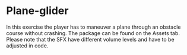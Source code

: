 # Plane-glider
 In this exercise the player has to maneuver a plane through an obstacle course without crashing. The package can be found on the Assets tab. Please note that the SFX have different volume levels and have to be adjusted in code.
